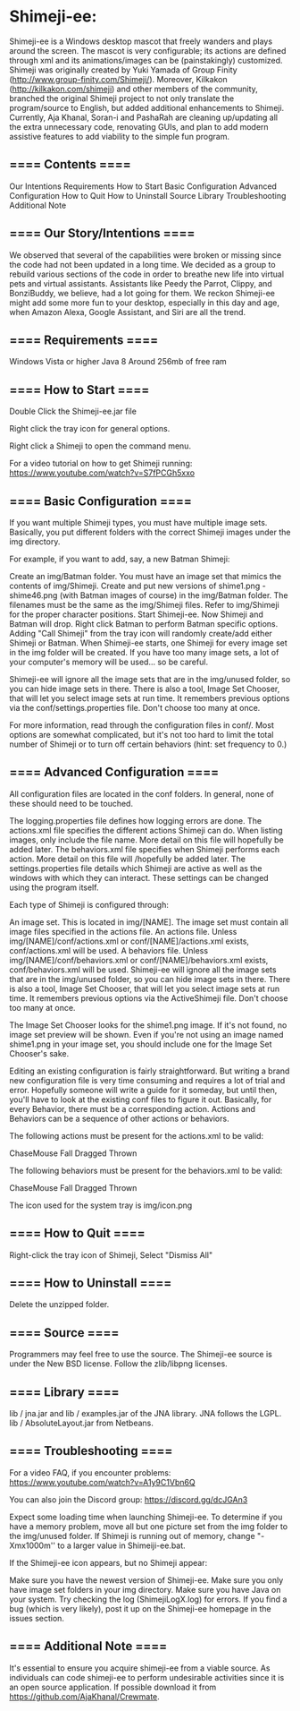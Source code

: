 # Shimeji-ee:

Shimeji-ee is a Windows desktop mascot that freely wanders and plays around the screen. The mascot is very configurable; its actions are defined through xml and its animations/images can be (painstakingly) customized. Shimeji was originally created by Yuki Yamada of Group Finity (http://www.group-finity.com/Shimeji/). Moreover, Kilkakon (http://kilkakon.com/shimeji) and other members of the community, branched the original Shimeji project to not only translate the program/source to English, but added additional enhancements to Shimeji. Currently, Aja Khanal, Soran-i and PashaRah are cleaning up/updating all the extra unnecessary code, renovating GUIs, and plan to add modern assistive features to add viability to the simple fun program.

## ==== Contents ====

Our Intentions
Requirements
How to Start
Basic Configuration
Advanced Configuration
How to Quit
How to Uninstall
Source
Library
Troubleshooting
Additional Note

## ==== Our Story/Intentions ====

We observed that several of the capabilities were broken or missing since the code had not been updated in a long time. We decided as a group to rebuild various sections of the code in order to breathe new life into virtual pets and virtual assistants. Assistants like Peedy the Parrot, Clippy, and BonziBuddy, we believe, had a lot going for them. We reckon Shimeji-ee might add some more fun to your desktop, especially in this day and age, when Amazon Alexa, Google Assistant, and Siri are all the trend.

## ==== Requirements ====

Windows Vista or higher
Java 8
Around 256mb of free ram

## ==== How to Start ====

Double Click the Shimeji-ee.jar file

Right click the tray icon for general options.

Right click a Shimeji to open the command menu.

For a video tutorial on how to get Shimeji running: https://www.youtube.com/watch?v=S7fPCGh5xxo

## ==== Basic Configuration ====

If you want multiple Shimeji types, you must have multiple image sets. Basically, you put different folders with the correct Shimeji images under the img directory.

For example, if you want to add, say, a new Batman Shimeji:

Create an img/Batman folder.
You must have an image set that mimics the contents of img/Shimeji. Create and put new versions of shime1.png - shime46.png (with Batman images of course) in the img/Batman folder. The filenames must be the same as the img/Shimeji files. Refer to img/Shimeji for the proper character positions.
Start Shimeji-ee. Now Shimeji and Batman will drop. Right click Batman to perform Batman specific options. Adding "Call Shimeji" from the tray icon will randomly create/add either Shimeji or Batman.
When Shimeji-ee starts, one Shimeji for every image set in the img folder will be created. If you have too many image sets, a lot of your computer's memory will be used... so be careful. 

Shimeji-ee will ignore all the image sets that are in the img/unused folder, so you can hide image sets in there. There is also a tool, Image Set Chooser, that will let you select image sets at run time. It remembers previous options via the conf/settings.properties file. Don't choose too many at once.

For more information, read through the configuration files in conf/. Most options are somewhat complicated, but it's not too hard to limit the total number of Shimeji or to turn off certain behaviors (hint: set frequency to 0.)

## ==== Advanced Configuration ====

All configuration files are located in the conf folders. In general, none of these should need to be touched.

The logging.properties file defines how logging errors are done. The actions.xml file specifies the different actions Shimeji can do. When listing images, only include the file name. More detail on this file will hopefully be added later. The behaviors.xml file specifies when Shimeji performs each action. More detail on this file will /hopefully be added later. The settings.properties file details which Shimeji are active as well as the windows with which they can interact. These settings can be changed using the program itself.

Each type of Shimeji is configured through:

An image set. This is located in img/[NAME]. The image set must contain all image files specified in the actions file.
An actions file. Unless img/[NAME]/conf/actions.xml or conf/[NAME]/actions.xml exists, conf/actions.xml will be used.
A behaviors file. Unless img/[NAME]/conf/behaviors.xml or conf/[NAME]/behaviors.xml exists, conf/behaviors.xml will be used.
Shimeji-ee will ignore all the image sets that are in the img/unused folder, so you can hide image sets in there. There is also a tool, Image Set Chooser, that will let you select image sets at run time. It remembers previous options via the ActiveShimeji file. Don't choose too many at once.

The Image Set Chooser looks for the shime1.png image. If it's not found, no image set preview will be shown. Even if you're not using an image named shime1.png in your image set, you should include one for the Image Set Chooser's sake.

Editing an existing configuration is fairly straightforward. But writing a brand new configuration file is very time consuming and requires a lot of trial and error. Hopefully someone will write a guide for it someday, but until then, you'll have to look at the existing conf files to figure it out. Basically, for every Behavior, there must be a corresponding action. Actions and Behaviors can be a sequence of other actions or behaviors.

The following actions must be present for the actions.xml to be valid:

ChaseMouse Fall Dragged Thrown

The following behaviors must be present for the behaviors.xml to be valid:

ChaseMouse Fall Dragged Thrown

The icon used for the system tray is img/icon.png

## ==== How to Quit ====

Right-click the tray icon of Shimeji, Select "Dismiss All"

## ==== How to Uninstall ====

Delete the unzipped folder.

## ==== Source ====

Programmers may feel free to use the source. The Shimeji-ee source is under the New BSD license. Follow the zlib/libpng licenses.

## ==== Library ====

lib / jna.jar and lib / examples.jar of the JNA library. JNA follows the LGPL. lib / AbsoluteLayout.jar from Netbeans.

## ==== Troubleshooting ====

For a video FAQ, if you encounter problems: 
https://www.youtube.com/watch?v=A1y9C1Vbn6Q

You can also join the Discord group: https://discord.gg/dcJGAn3

Expect some loading time when launching Shimeji-ee. To determine if you have a memory problem, move all but one picture set from the img folder to the img/unused folder. If Shimeji is running out of memory, change "-Xmx1000m'' to a larger value in Shimeiji-ee.bat.

If the Shimeji-ee icon appears, but no Shimeji appear:

Make sure you have the newest version of Shimeji-ee.
Make sure you only have image set folders in your img directory.
Make sure you have Java on your system.
Try checking the log (ShimejiLogX.log) for errors. If you find a bug (which is very likely), post it up on the Shimeji-ee homepage in the issues section.

## ==== Additional Note ====

It's essential to ensure you acquire shimeji-ee from a viable source. As individuals can code shimeji-ee to perform undesirable activities since it is an open source application. If possible download it from https://github.com/AjaKhanal/Crewmate.

